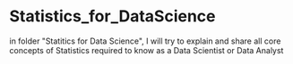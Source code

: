 # Statistics_for_DataScience

in folder "Statitics for Data Science", I will try to explain and share all core concepts of Statistics required to know as a Data Scientist or Data Analyst
